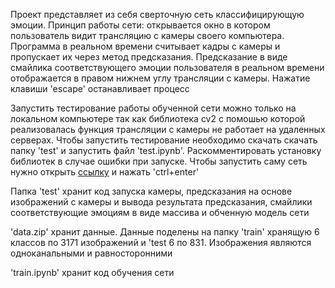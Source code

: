 Проект представляет из себя сверточную сеть классифицирующую эмоции. Принцип работы сети: открывается окно в котором пользователь видит трансляцию с камеры своего компьютера. Программа в реальном времени считывает кадры с камеры и пропускает их через метод предсказания. Предсказание в виде смайлика соответствующего эмоции пользователя в реальном времени отображается в правом нижнем углу трансляции с камеры. Нажатие клавиши 'escape' останавливает процесс

Запустить тестирование работы обученной сети можно только на локальном компьютере так как библиотека cv2 с помошью которой реализовалась функция трансляции с камеры не работает на удаленных серверах. Чтобы запустить тестирование необходимо скачать скачать папку 'test' и запустить файл 'test.ipynb'. Раскомментировать установку библиотек в случае ошибки при запуске. Чтобы запустить саму сеть нужно открыть [ссылку](https://colab.research.google.com/github/gimaevra94/emotions_detector/blob/main/train.ipynb) и нажать 'ctrl+enter'

Папка 'test' хранит код запуска камеры, предсказания на основе изображений с камеры и вывода результата предсказания, смайлики соответствующие эмоциям в виде массива и обченную модель сети

'data.zip' хранит данные. Данные поделены на папку 'train' хранящую 6 классов по 3171 изображений и 'test 6 по 831. Изображения являются одноканальными и равносторонними

'train.ipynb' хранит код обучения сети
